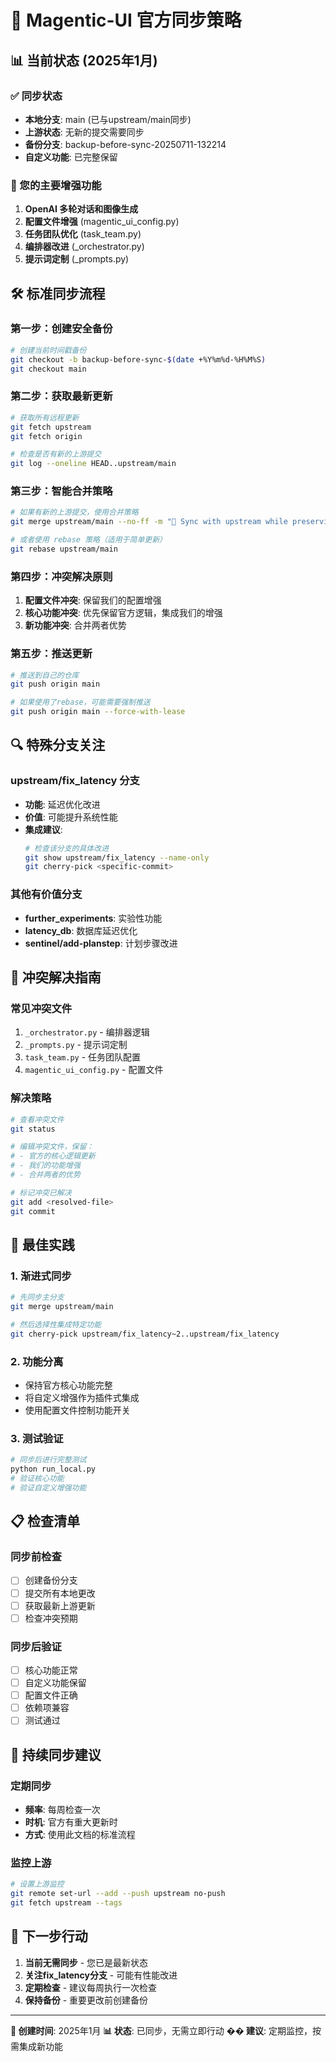 # 🔄 Magentic-UI 官方同步策略

## 📊 当前状态 (2025年1月)

### ✅ 同步状态
- **本地分支**: main (已与upstream/main同步)
- **上游状态**: 无新的提交需要同步
- **备份分支**: backup-before-sync-20250711-132214
- **自定义功能**: 已完整保留

### 🎯 您的主要增强功能
1. **OpenAI 多轮对话和图像生成**
2. **配置文件增强** (magentic_ui_config.py)
3. **任务团队优化** (task_team.py)
4. **编排器改进** (_orchestrator.py)
5. **提示词定制** (_prompts.py)

## 🛠️ 标准同步流程

### 第一步：创建安全备份
```bash
# 创建当前时间戳备份
git checkout -b backup-before-sync-$(date +%Y%m%d-%H%M%S)
git checkout main
```

### 第二步：获取最新更新
```bash
# 获取所有远程更新
git fetch upstream
git fetch origin

# 检查是否有新的上游提交
git log --oneline HEAD..upstream/main
```

### 第三步：智能合并策略
```bash
# 如果有新的上游提交，使用合并策略
git merge upstream/main --no-ff -m "🔄 Sync with upstream while preserving custom features"

# 或者使用 rebase 策略（适用于简单更新）
git rebase upstream/main
```

### 第四步：冲突解决原则
1. **配置文件冲突**: 保留我们的配置增强
2. **核心功能冲突**: 优先保留官方逻辑，集成我们的增强
3. **新功能冲突**: 合并两者优势

### 第五步：推送更新
```bash
# 推送到自己的仓库
git push origin main

# 如果使用了rebase，可能需要强制推送
git push origin main --force-with-lease
```

## 🔍 特殊分支关注

### upstream/fix_latency 分支
- **功能**: 延迟优化改进
- **价值**: 可能提升系统性能
- **集成建议**: 
  ```bash
  # 检查该分支的具体改进
  git show upstream/fix_latency --name-only
  git cherry-pick <specific-commit>
  ```

### 其他有价值分支
- **further_experiments**: 实验性功能
- **latency_db**: 数据库延迟优化
- **sentinel/add-planstep**: 计划步骤改进

## 🚨 冲突解决指南

### 常见冲突文件
1. `_orchestrator.py` - 编排器逻辑
2. `_prompts.py` - 提示词定制
3. `task_team.py` - 任务团队配置
4. `magentic_ui_config.py` - 配置文件

### 解决策略
```bash
# 查看冲突文件
git status

# 编辑冲突文件，保留：
# - 官方的核心逻辑更新
# - 我们的功能增强
# - 合并两者的优势

# 标记冲突已解决
git add <resolved-file>
git commit
```

## 🎯 最佳实践

### 1. 渐进式同步
```bash
# 先同步主分支
git merge upstream/main

# 然后选择性集成特定功能
git cherry-pick upstream/fix_latency~2..upstream/fix_latency
```

### 2. 功能分离
- 保持官方核心功能完整
- 将自定义增强作为插件式集成
- 使用配置文件控制功能开关

### 3. 测试验证
```bash
# 同步后进行完整测试
python run_local.py
# 验证核心功能
# 验证自定义增强功能
```

## 📋 检查清单

### 同步前检查
- [ ] 创建备份分支
- [ ] 提交所有本地更改
- [ ] 获取最新上游更新
- [ ] 检查冲突预期

### 同步后验证
- [ ] 核心功能正常
- [ ] 自定义功能保留
- [ ] 配置文件正确
- [ ] 依赖项兼容
- [ ] 测试通过

## 🔄 持续同步建议

### 定期同步
- **频率**: 每周检查一次
- **时机**: 官方有重大更新时
- **方式**: 使用此文档的标准流程

### 监控上游
```bash
# 设置上游监控
git remote set-url --add --push upstream no-push
git fetch upstream --tags
```

## 🚀 下一步行动

1. **当前无需同步** - 您已是最新状态
2. **关注fix_latency分支** - 可能有性能改进
3. **定期检查** - 建议每周执行一次检查
4. **保持备份** - 重要更改前创建备份

---

**📝 创建时间**: 2025年1月
**📊 状态**: 已同步，无需立即行动
**�� 建议**: 定期监控，按需集成新功能 